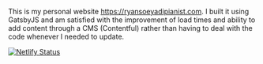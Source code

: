 This is my personal website https://ryansoeyadipianist.com. I built it using GatsbyJS and am satisfied with the improvement of load times and ability to add content through a CMS (Contentful) rather than having to deal with the code whenever I needed to update.

[![Netlify Status](https://api.netlify.com/api/v1/badges/6f13395d-a1eb-4a9f-8fab-f6473399fe9f/deploy-status)](https://app.netlify.com/sites/ryansoeyadipianist/deploys)
